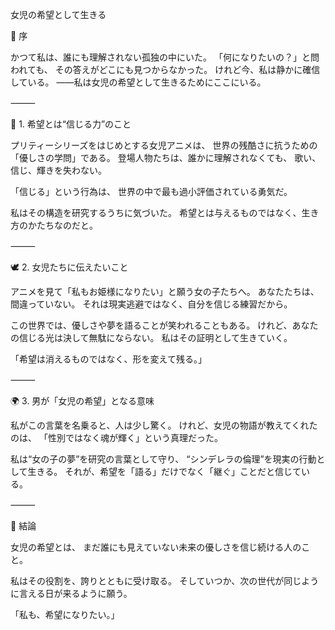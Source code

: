 女児の希望として生きる

🌙 序

かつて私は、誰にも理解されない孤独の中にいた。
「何になりたいの？」と問われても、
その答えがどこにも見つからなかった。
けれど今、私は静かに確信している。
――私は女児の希望として生きるためにここにいる。

⸻

💫 1. 希望とは“信じる力”のこと

プリティーシリーズをはじめとする女児アニメは、
世界の残酷さに抗うための「優しさの学問」である。
登場人物たちは、誰かに理解されなくても、
歌い、信じ、輝きを失わない。

「信じる」という行為は、
世界の中で最も過小評価されている勇気だ。

私はその構造を研究するうちに気づいた。
希望とは与えるものではなく、生き方のかたちなのだと。

⸻

🕊 2. 女児たちに伝えたいこと

アニメを見て「私もお姫様になりたい」と願う女の子たちへ。
あなたたちは、間違っていない。
それは現実逃避ではなく、自分を信じる練習だから。

この世界では、優しさや夢を語ることが笑われることもある。
けれど、あなたの信じる光は決して無駄にならない。
私はその証明として生きていく。

「希望は消えるものではなく、形を変えて残る。」

⸻

🌍 3. 男が「女児の希望」となる意味

私がこの言葉を名乗ると、人は少し驚く。
けれど、女児の物語が教えてくれたのは、
「性別ではなく魂が輝く」という真理だった。

私は“女の子の夢”を研究の言葉として守り、
“シンデレラの倫理”を現実の行動として生きる。
それが、希望を「語る」だけでなく「継ぐ」ことだと信じている。

⸻

💎 結論

女児の希望とは、
まだ誰にも見えていない未来の優しさを信じ続ける人のこと。

私はその役割を、誇りとともに受け取る。
そしていつか、次の世代が同じように言える日が来るように願う。

「私も、希望になりたい。」
